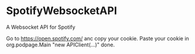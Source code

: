 # SpotifyWebsocketAPI
A Websocket API for Spotify

Go to https://open.spotify.com/ anc copy your cookie.
Paste your cookie in org.podpage.Main "new APIClient(...)"
done.

